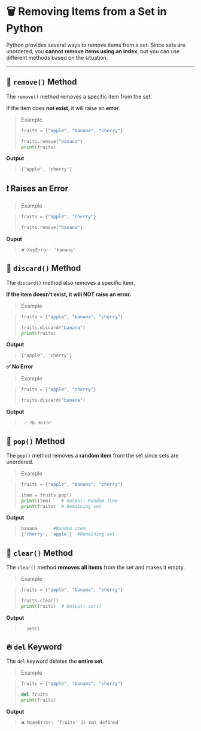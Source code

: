 # 🗑️ Removing Items from a Set in Python

Python provides several ways to remove items from a set. Since sets are unordered, you **cannot remove items using an index**, but you can use different methods based on the situation.

---

## 🔹 `remove()` Method

The `remove()` method removes a specific item from the set. 

If the item does **not exist**, it will raise an **error**.

> Example
>
>```python
>fruits = {"apple", "banana", "cherry"}
>
>fruits.remove("banana")
>print(fruits)  
>```

**Output**

>```
> {'apple', 'cherry'}
>```

## ❗ Raises an Error

>  Example

>```python
>fruits = {"apple", "cherry"}
>
>fruits.remove("banana")  

**Ouput**

>```
>❌ KeyError: 'banana'
>```

## 🔸 `discard()` Method

The `discard()` method also removes a specific item.

**If the item doesn’t exist, it will NOT raise an error.**

> Example

>```python
>fruits = {"apple", "banana", "cherry"}
>
>fruits.discard("banana")
>print(fruits)  
**Output**

>```
>{'apple', 'cherry'}
>```

**✅ No Error**

> Example

>```python
>fruits = {"apple", "cherry"}
>
>fruits.discard("banana")  

**Output**

>```
>  ✅ No error
>```

## 🔹 `pop()` Method

The `pop()` method removes a **random item** from the set since sets are unordered.

> Example

>```python
>fruits = {"apple", "banana", "cherry"}
>
>item = fruits.pop()
>print(item)    # Output: Random item
>print(fruits)  # Remaining set

**Output**

>```python
> banana      #Random item
> {'cherry', 'apple'}  #Remaining set
>```

## 🔸 `clear()` Method

The `clear()` method **removes all items** from the set and makes it empty.

> Example

>```python
>fruits = {"apple", "banana", "cherry"}
>
>fruits.clear()
>print(fruits)  # Output: set()

**Output**

>```
>   set()
>```

## 🔥 `del` Keyword

The `del` keyword deletes the **entire set**.

> Example

>```python
>fruits = {"apple", "banana", "cherry"}
>
>del fruits
> print(fruits) 

**Output**

>```
>❌ NameError: 'fruits' is not defined
>```
